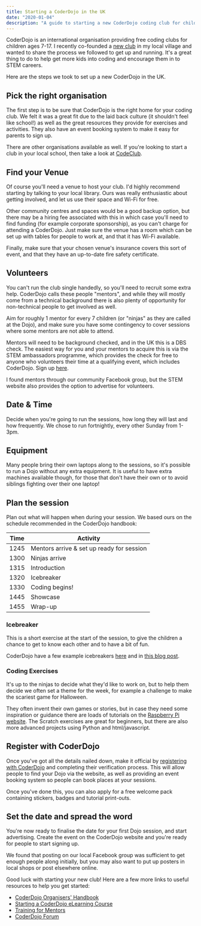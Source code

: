 ```yaml
---
title: Starting a CoderDojo in the UK
date: "2020-01-04"
description: "A guide to starting a new CoderDojo coding club for children in the UK."
---
```


CoderDojo is an international organisation providing free coding clubs for children ages 7-17.  I recently co-founded a [new club](https://bc-coderdojo.netlify.com/) in my local village and wanted to share the process we followed to get up and running. It's a great thing to do to help get more kids into coding and encourage them in to STEM careers.

Here are the steps we took to set up a new CoderDojo in the UK.

## Pick the right organisation

The first step is to be sure that CoderDojo is the right home for your coding club.  We felt it was a great fit due to the laid back culture (it shouldn't feel like school!) as well as the great resources they provide for exercises and activities.  They also have an event booking system to make it easy for parents to sign up.

There are other organisations available as well.  If you're looking to start a club in your local school, then take a look at [CodeClub](https://codeclub.org/en/).

## Find your Venue

Of course you'll need a venue to host your club.  I'd highly recommend starting by talking to your local library.  Ours was really enthusiastic about getting involved, and let us use their space and Wi-Fi for free.

Other community centres and spaces would be a good backup option, but there may be a hiring fee associated with this in which case you'll need to find funding (for example corporate sponsorship), as you can't charge for attending a CoderDojo.  Just make sure the venue has a room which can be set up with tables for people to work at, and that it has Wi-Fi available.

Finally, make sure that your chosen venue's insurance covers this sort of event, and that they have an up-to-date fire safety certificate. 

## Volunteers

You can't run the club single handedly, so you'll need to recruit some extra help.  CoderDojo calls these people "mentors", and while they will mostly come from a technical background there is also plenty of opportunity for non-technical people to get involved as well.

Aim for roughly 1 mentor for every 7 children (or "ninjas" as they are called at the Dojo), and make sure you have some contingency to cover sessions where some mentors are not able to attend.

Mentors will need to be background checked, and in the UK this is a DBS check.  The easiest way for you and your mentors to acquire this is via the STEM ambassadors programme, which provides the check for free to anyone who volunteers their time at a qualifying event, which includes CoderDojo.  Sign up [here](https://www.stem.org.uk/stem-ambassadors).

I found mentors through our community Facebook group, but the STEM website also provides the option to advertise for volunteers.

## Date & Time

Decide when you're going to run the sessions, how long they will last and how frequently.  We chose to run fortnightly, every other Sunday from 1-3pm. 

## Equipment

Many people bring their own laptops along to the sessions, so it's possible to run a Dojo without any extra equipment.  It is useful to have extra machines available though, for those that don't have their own or to avoid siblings fighting over their one laptop!

## Plan the session

Plan out what will happen when during your session.  We based ours on the schedule recommended in the CoderDojo handbook:

| Time | Activity |
| --- | --- |
| 1245 | Mentors arrive & set up ready for session |
| 1300 | Ninjas arrive |
| 1315 | Introduction |
| 1320 | Icebreaker |
| 1330 | Coding begins! |
| 1445 | Showcase |
| 1455 | Wrap-up |

### Icebreaker

This is a short exercise at the start of the session, to give the children a chance to get to know each other and to have a bit of fun.

CoderDojo have a few example icebreakers [here](https://coderdojo.com/2018/09/05/try-out-these-dojo-icebreakers/) and in [this blog post](https://coderdojo.com/2017/01/18/dojo-icebreakers/).

### Coding Exercises

It's up to the ninjas to decide what they'd like to work on, but to help them decide we often set a theme for the week, for example a challenge to make the scariest game for Halloween.

They often invent their own games or stories, but in case they need some inspiration or guidance there are loads of tutorials on the [Raspberry Pi website](https://projects.raspberrypi.org/en/projects).  The Scratch exercises are great for beginners, but there are also more advanced projects using Python and html/javascript.

## Register with CoderDojo

Once you've got all the details nailed down, make it official by [registering with CoderDojo](https://zen.coderdojo.com/find) and completing their verification process.  This will allow people to find your Dojo via the website, as well as providing an event booking system so people can book places at your sessions.

Once you've done this, you can also apply for a free welcome pack containing stickers, badges and tutorial print-outs.

## Set the date and spread the word

You're now ready to finalise the date for your first Dojo session, and start advertising.  Create the event on the CoderDojo website and you're ready for people to start signing up. 

We found that posting on our local Facebook group was sufficient to get enough people along initially, but you may also want to put up posters in local shops or post elsewhere online.

Good luck with starting your new club!  Here are a few more links to useful resources to help you get started:

* [CoderDojo Organisers' Handbook](https://drive.google.com/file/d/1XsZoNhCQ9GupqGTsldeAg8DzuXyDcKbq/view)
* [Starting a CoderDojo eLearning Course](https://www.futurelearn.com/courses/start-a-coder-dojo)
* [Training for Mentors](https://coderdojo.com/facilitatorsguide/)
* [CoderDojo Forum](https://forums.coderdojo.com/)
